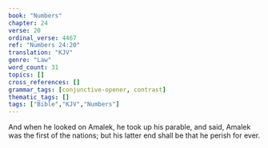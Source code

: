 ```yaml
---
book: "Numbers"
chapter: 24
verse: 20
ordinal_verse: 4467
ref: "Numbers 24:20"
translation: "KJV"
genre: "Law"
word_count: 31
topics: []
cross_references: []
grammar_tags: [conjunctive-opener, contrast]
thematic_tags: []
tags: ["Bible","KJV","Numbers"]
---
```

And when he looked on Amalek, he took up his parable, and said, Amalek was the first of the nations; but his latter end shall be that he perish for ever.
